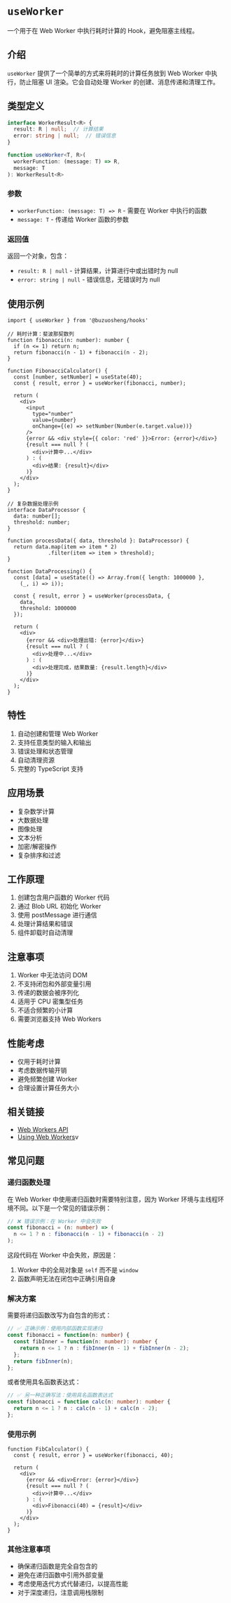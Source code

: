 # `useWorker`

一个用于在 Web Worker 中执行耗时计算的 Hook，避免阻塞主线程。

## 介绍

`useWorker` 提供了一个简单的方式来将耗时的计算任务放到 Web Worker 中执行，防止阻塞 UI 渲染。它会自动处理 Worker 的创建、消息传递和清理工作。

## 类型定义

```typescript
interface WorkerResult<R> {
  result: R | null;  // 计算结果
  error: string | null;  // 错误信息
}

function useWorker<T, R>(
  workerFunction: (message: T) => R,
  message: T
): WorkerResult<R>
```

### 参数

- `workerFunction: (message: T) => R` - 需要在 Worker 中执行的函数
- `message: T` - 传递给 Worker 函数的参数

### 返回值

返回一个对象，包含：
- `result: R | null` - 计算结果，计算进行中或出错时为 null
- `error: string | null` - 错误信息，无错误时为 null

## 使用示例

```tsx
import { useWorker } from '@buzuosheng/hooks'

// 耗时计算：斐波那契数列
function fibonacci(n: number): number {
  if (n <= 1) return n;
  return fibonacci(n - 1) + fibonacci(n - 2);
}

function FibonacciCalculator() {
  const [number, setNumber] = useState(40);
  const { result, error } = useWorker(fibonacci, number);

  return (
    <div>
      <input
        type="number"
        value={number}
        onChange={(e) => setNumber(Number(e.target.value))}
      />
      {error && <div style={{ color: 'red' }}>Error: {error}</div>}
      {result === null ? (
        <div>计算中...</div>
      ) : (
        <div>结果: {result}</div>
      )}
    </div>
  );
}

// 复杂数据处理示例
interface DataProcessor {
  data: number[];
  threshold: number;
}

function processData({ data, threshold }: DataProcessor) {
  return data.map(item => item * 2)
             .filter(item => item > threshold);
}

function DataProcessing() {
  const [data] = useState(() => Array.from({ length: 1000000 }, 
    (_, i) => i));
  
  const { result, error } = useWorker(processData, {
    data,
    threshold: 1000000
  });

  return (
    <div>
      {error && <div>处理出错: {error}</div>}
      {result === null ? (
        <div>处理中...</div>
      ) : (
        <div>处理完成，结果数量: {result.length}</div>
      )}
    </div>
  );
}
```

## 特性

1. 自动创建和管理 Web Worker
2. 支持任意类型的输入和输出
3. 错误处理和状态管理
4. 自动清理资源
5. 完整的 TypeScript 支持

## 应用场景

- 复杂数学计算
- 大数据处理
- 图像处理
- 文本分析
- 加密/解密操作
- 复杂排序和过滤

## 工作原理

1. 创建包含用户函数的 Worker 代码
2. 通过 Blob URL 初始化 Worker
3. 使用 postMessage 进行通信
4. 处理计算结果和错误
5. 组件卸载时自动清理

## 注意事项

1. Worker 中无法访问 DOM
2. 不支持闭包和外部变量引用
3. 传递的数据会被序列化
4. 适用于 CPU 密集型任务
5. 不适合频繁的小计算
6. 需要浏览器支持 Web Workers

## 性能考虑

- 仅用于耗时计算
- 考虑数据传输开销
- 避免频繁创建 Worker
- 合理设置计算任务大小

## 相关链接

- [Web Workers API](https://developer.mozilla.org/en-US/docs/Web/API/Web_Workers_API)
- [Using Web Workers](https://developer.mozilla.org/en-US/docs/Web/API/Web_Workers_API/Using_web_workers)v

## 常见问题

### 递归函数处理

在 Web Worker 中使用递归函数时需要特别注意，因为 Worker 环境与主线程环境不同。以下是一个常见的错误示例：

```typescript
// ❌ 错误示例：在 Worker 中会失败
const fibonacci = (n: number) => (
  n <= 1 ? n : fibonacci(n - 1) + fibonacci(n - 2)
);
```

这段代码在 Worker 中会失败，原因是：
1. Worker 中的全局对象是 `self` 而不是 `window`
2. 函数声明无法在闭包中正确引用自身

### 解决方案

需要将递归函数改写为自包含的形式：

```typescript
// ✅ 正确示例：使用内部函数实现递归
const fibonacci = function(n: number) {
  const fibInner = function(n: number): number {
    return n <= 1 ? n : fibInner(n - 1) + fibInner(n - 2);
  };
  return fibInner(n);
};
```

或者使用具名函数表达式：

```typescript
// ✅ 另一种正确写法：使用具名函数表达式
const fibonacci = function calc(n: number): number {
  return n <= 1 ? n : calc(n - 1) + calc(n - 2);
};
```

### 使用示例

```tsx
function FibCalculator() {
  const { result, error } = useWorker(fibonacci, 40);
  
  return (
    <div>
      {error && <div>Error: {error}</div>}
      {result === null ? (
        <div>计算中...</div>
      ) : (
        <div>Fibonacci(40) = {result}</div>
      )}
    </div>
  );
}
```

### 其他注意事项

- 确保递归函数是完全自包含的
- 避免在递归函数中引用外部变量
- 考虑使用迭代方式代替递归，以提高性能
- 对于深度递归，注意调用栈限制